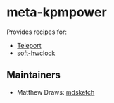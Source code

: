 # meta-kpmpower
Provides recipes for:
- [Teleport](https://goteleport.com/)
- [soft-hwclock](https://github.com/kristjanvalur/soft-hwclock)

## Maintainers
- Matthew Draws: [mdsketch](https://github.com/mdsketch)